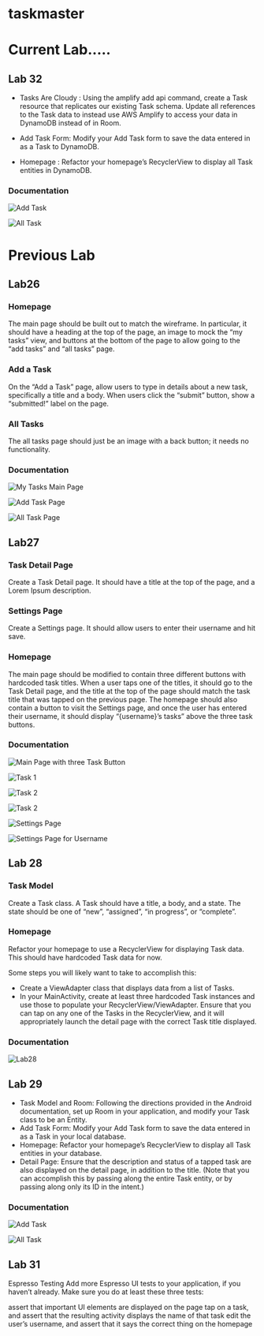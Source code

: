 # taskmaster

# Current Lab.....

## Lab 32
* Tasks Are Cloudy : Using the amplify add api command, create a Task resource that replicates our existing Task schema. Update all references to the Task data to instead use AWS Amplify to access your data in DynamoDB instead of in Room.

* Add Task Form: Modify your Add Task form to save the data entered in as a Task to DynamoDB.

* Homepage : Refactor your homepage’s RecyclerView to display all Task entities in DynamoDB.

### Documentation
![Add Task](screenshots/lab29.png)

![All Task ](screenshots/lab29-2.png)




# Previous Lab
## Lab26
### Homepage
The main page should be built out to match the wireframe. In particular, it should have a heading at the top of the page, an image to mock the “my tasks” view, and buttons at the bottom of the page to allow going to the “add tasks” and “all tasks” page.

### Add a Task
On the “Add a Task” page, allow users to type in details about a new task, specifically a title and a body. When users click the “submit” button, show a “submitted!” label on the page.

### All Tasks
The all tasks page should just be an image with a back button; it needs no functionality.

### Documentation
![My Tasks Main Page](screenshots/My_Task_FrontPage.png)

![Add Task Page](screenshots/AddTasks.png)

![All Task Page](screenshots/AllTasks.png)

## Lab27

### Task Detail Page
Create a Task Detail page. It should have a title at the top of the page, and a Lorem Ipsum description.

### Settings Page
Create a Settings page. It should allow users to enter their username and hit save.

### Homepage
The main page should be modified to contain three different buttons with hardcoded task titles. When a user taps one of the titles, it should go to the Task Detail page, and the title at the top of the page should match the task title that was tapped on the previous page.
The homepage should also contain a button to visit the Settings page, and once the user has entered their username, it should display “{username}’s tasks” above the three task buttons.

### Documentation

![Main Page with three Task Button](screenshots/mainpage.png)

![Task 1](screenshots/task1.png)

![Task 2](screenshots/task2.png)

![Task 2](screenshots/task2.png)

![Settings Page](screenshots/settingspage.png)

![Settings Page for Username](screenshots/usernametask.png)

## Lab 28
### Task Model
Create a Task class. A Task should have a title, a body, and a state. The state should be one of “new”, “assigned”, “in progress”, or “complete”.

### Homepage
Refactor your homepage to use a RecyclerView for displaying Task data. This should have hardcoded Task data for now.

Some steps you will likely want to take to accomplish this:

* Create a ViewAdapter class that displays data from a list of Tasks.
* In your MainActivity, create at least three hardcoded Task instances and use those to populate your RecyclerView/ViewAdapter.
Ensure that you can tap on any one of the Tasks in the RecyclerView, and it will appropriately launch the detail page with the correct Task title displayed.

### Documentation
![Lab28](screenshots/lab28-img.png)

## Lab 29

* Task Model and Room: Following the directions provided in the Android documentation, set up Room in your application, and modify your Task class to be an Entity.
* Add Task Form: Modify your Add Task form to save the data entered in as a Task in your local database.
* Homepage: Refactor your homepage’s RecyclerView to display all Task entities in your database.
* Detail Page: Ensure that the description and status of a tapped task are also displayed on the detail page, in addition to the title. (Note that you can accomplish this by passing along the entire Task entity, or by passing along only its ID in the intent.)

### Documentation
![Add Task](screenshots/lab29.png)

![All Task ](screenshots/lab29-2.png)

## Lab 31
Espresso Testing
Add more Espresso UI tests to your application, if you haven’t already. Make sure you do at least these three tests:

assert that important UI elements are displayed on the page
tap on a task, and assert that the resulting activity displays the name of that task
edit the user’s username, and assert that it says the correct thing on the homepage